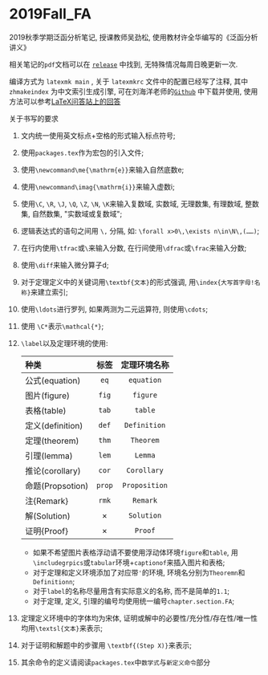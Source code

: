 # 2019Fall_FA
2019秋季学期泛函分析笔记, 授课教师吴劲松, 使用教材许全华编写的《泛函分析讲义》

相关笔记的`pdf`文档可以在 [`release`](https://github.com/syvshc/2019Fall_FA/releases) 中找到, 无特殊情况每周日晚更新一次.

编译方式为 `latexmk main`  , 关于 `latexmkrc` 文件中的配置已经写了注释, 其中 `zhmakeindex` 为中文索引生成引擎, 可在刘海洋老师的[`Github`](https://github.com/leo-liu/zhmakeindex/releases) 中下载并使用, 使用方法可以参考[LaTeX问答站上的回答](https://wenda.latexstudio.net/q-1351.html)

关于书写的要求

1. 文内统一使用英文标点+空格的形式输入标点符号;
2. 使用`packages.tex`作为宏包的引入文件;
3. 使用`\newcommand\me{\mathrm{e}}`来输入自然底数e;
4. 使用`\newcommand\imag{\mathrm{i}}`来输入虚数i;
5. 使用`\C`, `\R`, `\J`, `\Q`, `\Z`, `\N`, `\K`来输入复数域, 实数域, 无理数集, 有理数域, 整数集, 自然数集, "实数域或复数域";
6. 逻辑表达式的语句之间用 `\,` 分隔, 如: `\forall x>0\,\exists n\in\N\,(……)`;
7. 在行内使用`\tfrac`或`\`来输入分数, 在行间使用`\dfrac`或`\frac`来输入分数;
8.  使用`\diff`来输入微分算子d;
9.  对于定理定义中的关键词用`\textbf{文本}`的形式强调, 用`\index{大写首字母!名称}`来建立索引;
10. 使用`\ldots`进行罗列, 如果两测为二元运算符, 则使用`\cdots`;
11. 使用 `\C*`表示`\mathcal{*}`;
12. `\label`以及定理环境的使用:

    |种类|标签|定理环境名称|
    | :- | :-: | :-:|
    |公式(equation)|`eq`|`equation`|
    |图片(figure)|`fig`|`figure`|
    |表格(table)|`tab`|`table`|
    |定义(definition)|`def`|`Definition`|
    |定理(theorem)|`thm`|`Theorem`|
    |引理(lemma)|`lem`|`Lemma`|
    |推论(corollary)|`cor`|`Corollary`|
    |命题(Propsotion)|`prop`|`Proposition`|
    |注{Remark}|`rmk`|`Remark`|
    |解(Solution)|×|`Solution`|
    |证明{Proof}|×|`Proof`|
    
    - 如果不希望图片表格浮动请不要使用浮动体环境`figure`和`table`, 用`\includegrpics`或`tabular`环境+`captionof`来插入图片和表格;
    - 对于定理和定义环境添加了对应带`'`的环境, 环境名分别为`Theoremn`和`Definitionn`;
    - 对于`label`的名称尽量用含有实际意义的名称, 而不是简单的`1.1`;
    - 对于定理, 定义, 引理的编号均使用统一编号`chapter.section.FA`;
13. 定理定义环境中的字体均为宋体, 证明或解中的必要性/充分性/存在性/唯一性均用`\textsl{文本}`来表示;
14. 对于证明和解题中的步骤用 `\textbf{(Step X)}`来表示;
15. 其余命令的定义请阅读`packages.tex`中`数学式`与`新定义命令`部分
